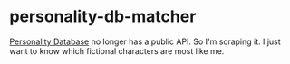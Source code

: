 # personality-db-matcher

[Personality Database](https://www.personality-database.com/) no longer has a public API. So I'm scraping it. I just want to know which fictional characters are most like me.
